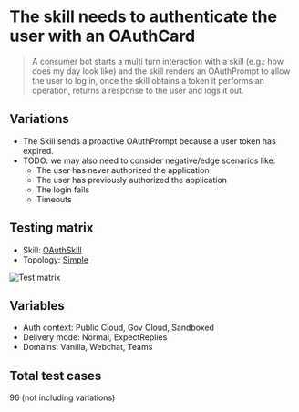 # The skill needs to authenticate the user with an OAuthCard

> A consumer bot starts a multi turn interaction with a skill (e.g.: how does my day look like) and the skill renders an OAuthPrompt to allow the user to log in, once the skill obtains a token it performs an operation, returns a response to the user and logs it out.

## Variations

- The Skill sends a proactive OAuthPrompt because a user token has expired.
- TODO: we may also need to consider negative/edge scenarios like:
  - The user has never authorized the application
  - The user has previously authorized the application
  - The login fails
  - Timeouts

## Testing matrix

- Skill: [OAuthSkill](../SkillsFunctionalTesting.md#oauth-skill)
- Topology: [Simple](../SkillsFunctionalTesting.md#simple)

![Test matrix](../media/Simple.jpg)

## Variables

- Auth context: Public Cloud, Gov Cloud, Sandboxed
- Delivery mode: Normal, ExpectReplies
- Domains: Vanilla, Webchat, Teams 

## Total test cases

96 (not including variations)
